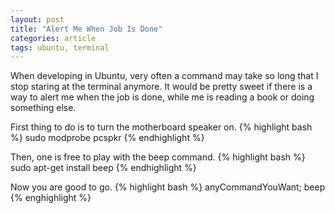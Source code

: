 ```yaml
---
layout: post
title: "Alert Me When Job Is Done"
categories: article
tags: ubuntu, terminal
---
```


When developing in Ubuntu, very often a command may take so long that I stop staring at the terminal anymore. It would be pretty sweet if there is a way to alert me when the job is done, while me is reading a book or doing something else.

First thing to do is to turn the motherboard speaker on.
{% highlight bash %}
sudo modprobe pcspkr
{% endhighlight %}

Then, one is free to play with the beep command.
{% highlight bash %}
sudo apt-get install beep
{% endhighlight %}

Now you are good to go.
{% highlight bash %}
anyCommandYouWant; beep
{% enghighlight %}
